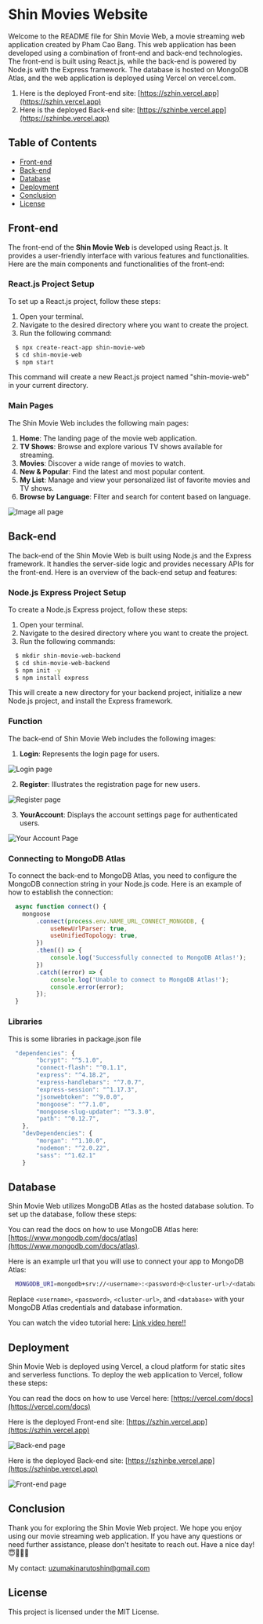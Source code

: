 # Shin Movies Website

Welcome to the README file for Shin Movie Web, a movie streaming web application created by Pham Cao Bang. This web application has been developed using a combination of front-end and back-end technologies. The front-end is built using React.js, while the back-end is powered by Node.js with the Express framework. The database is hosted on MongoDB Atlas, and the web application is deployed using Vercel on vercel.com.

1. Here is the deployed Front-end site: [https://szhin.vercel.app](https://szhin.vercel.app) 
2. Here is the deployed Back-end site: [https://szhinbe.vercel.app](https://szhinbe.vercel.app)

## Table of Contents

  - [Front-end](#front-end)
  - [Back-end](#back-end)
  - [Database](#database)
  - [Deployment](#deployment)
  - [Conclusion](#conclusion)
  - [License](#license)
  
  ## Front-end
  
  The front-end of the **Shin Movie Web** is developed using React.js. It provides a user-friendly interface with various features and functionalities. Here are the main components and functionalities of the front-end:
  
  ### React.js Project Setup

  To set up a React.js project, follow these steps:

  1. Open your terminal.
  2. Navigate to the desired directory where you want to create the project.
  3. Run the following command:
  
  ```bash
    $ npx create-react-app shin-movie-web
    $ cd shin-movie-web
    $ npm start
  ```
  
  This command will create a new React.js project named "shin-movie-web" in your current directory.
  
  ### Main Pages
  
  The Shin Movie Web includes the following main pages:

  1. **Home**: The landing page of the movie web application.
  2. **TV Shows**: Browse and explore various TV shows available for streaming.
  3. **Movies**: Discover a wide range of movies to watch.
  4. **New & Popular**: Find the latest and most popular content.
  5. **My List**: Manage and view your personalized list of favorite movies and TV shows.
  6. **Browse by Language**: Filter and search for content based on language.

  ![Image all page](imageGithub/githubAllPage.png)

  ## Back-end
  
  The back-end of the Shin Movie Web is built using Node.js and the Express framework. It handles the server-side logic and provides necessary APIs for the front-end. Here is an overview of the back-end setup and features:
  
  ### Node.js Express Project Setup
  
  To create a Node.js Express project, follow these steps:

  1. Open your terminal.
  2. Navigate to the desired directory where you want to create the project.
  3. Run the following commands:
  
  ```bash
    $ mkdir shin-movie-web-backend
    $ cd shin-movie-web-backend
    $ npm init -y
    $ npm install express
  ```
  
  This will create a new directory for your backend project, initialize a new Node.js project, and install the Express framework.
  
  ### Function
  
  The back-end of Shin Movie Web includes the following images:

  1. **Login**: Represents the login page for users.
  
  ![Login page](imageGithub/login-page.png)
  
  2. **Register**: Illustrates the registration page for new users.
   
  ![Register page](imageGithub/register-page.png)
  
  3. **YourAccount**: Displays the account settings page for authenticated users.
  
  ![Your Account Page](imageGithub/your-account-page.png)
  
  ### Connecting to MongoDB Atlas
  
  To connect the back-end to MongoDB Atlas, you need to configure the MongoDB connection string in your Node.js code. Here is an example of how to establish the connection:
  
  ```javascript
    async function connect() {
      mongoose
          .connect(process.env.NAME_URL_CONNECT_MONGODB, {          
              useNewUrlParser: true,
              useUnifiedTopology: true,
          })
          .then(() => {
              console.log('Successfully connected to MongoDB Atlas!');
          })
          .catch((error) => {
              console.log('Unable to connect to MongoDB Atlas!');
              console.error(error);
          });
    }
  ```
  
  ### Libraries
  
  This is some libraries in package.json file

  ```javascript
    "dependencies": {
          "bcrypt": "^5.1.0",
          "connect-flash": "^0.1.1",
          "express": "^4.18.2",
          "express-handlebars": "^7.0.7",
          "express-session": "^1.17.3", 
          "jsonwebtoken": "^9.0.0",
          "mongoose": "^7.1.0",
          "mongoose-slug-updater": "^3.3.0",
          "path": "^0.12.7",
      },
      "devDependencies": {
          "morgan": "^1.10.0",
          "nodemon": "^2.0.22",
          "sass": "^1.62.1"
      }
  ```
  
  ## Database
  
  Shin Movie Web utilizes MongoDB Atlas as the hosted database solution. To set up the database, follow these steps:

  You can read the docs on how to use MongoDB Atlas here: [https://www.mongodb.com/docs/atlas](https://www.mongodb.com/docs/atlas).
  
  Here is an example url that you will use to connect your app to MongoDB Atlas:
  
  ```bash
    MONGODB_URI=mongodb+srv://<username>:<password>@<cluster-url>/<database>?retryWrites=true&w=majority
  ```
  
  Replace `<username>`, `<password>`, `<cluster-url>`, and `<database>` with your MongoDB Atlas credentials and database information.
  
  You can watch the video tutorial here: [Link video here!!](https://www.youtube.com/watch?v=Nmv2-oSQyWE)
  
  ## Deployment
  
  Shin Movie Web is deployed using Vercel, a cloud platform for static sites and serverless functions. To deploy the web application to Vercel, follow these steps:
 
  You can read the docs on how to use Vercel here: [https://vercel.com/docs](https://vercel.com/docs)  
  
  Here is the deployed Front-end site: [https://szhin.vercel.app](https://szhin.vercel.app)
  
  ![Back-end page](imageGithub/vercelFrontend.png)
  
  Here is the deployed Back-end site: [https://szhinbe.vercel.app](https://szhinbe.vercel.app)
  
  ![Front-end page](imageGithub/vercelBackend.png)
  
  ## Conclusion
  
  Thank you for exploring the Shin Movie Web project. We hope you enjoy using our movie streaming web application. If you have any questions or need further assistance, please don't hesitate to reach out. Have a nice day! 😇🌱🍀🦋
  
  My contact: uzumakinarutoshin@gmail.com
  
  ## License

  This project is licensed under the MIT License.
